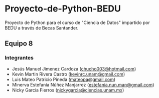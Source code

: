 # Proyecto-de-Python-BEDU
Proyecto de Python para el curso de "Ciencia de Datos" impartido por BEDU a través de Becas Santander.

## Equipo 8

### Integrantes
- Jesús Manuel Jimenez Cardoza (chucho003@hotmail.com)
- Kevin Martin Rivera Castro (kevinrc.unam@gmail.com)
- Luis Mateo Patricio Pineda (mateopa@gmail.com)
- Minerva Estefanía Núñez Manjarrez (estefania.nun.man@gmail.com)
- Nicky García Fierros (nickygarcia@ciencias.unam.mx)
